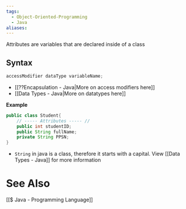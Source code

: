 ```yaml
---
tags:
  - Object-Oriented-Programming
  - Java
aliases:
---
```

Attributes are variables that are declared inside of a class


## Syntax
```java showlinenumbers
accessModifier dataType variableName;
```
- [[??Encapsulation - Java|More on access modifiers here]]
- [[Data Types - Java|More on datatypes here]]

**Example**
```java showlinenumbers
public class Student{
	// ----- Attributes ----- //
	public int studentID;
	public String fullName;
	private String PPSN;
}
```

- `String` in java is a class, therefore it starts with a capital. View [[Data Types - Java]] for more information

# See Also
[[$ Java - Programming Language]]
